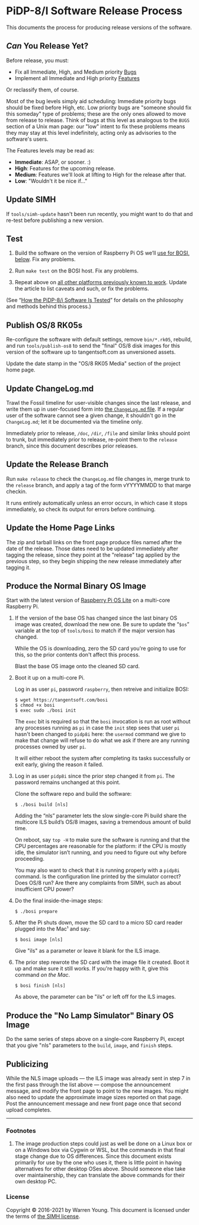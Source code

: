 # PiDP-8/I Software Release Process

This documents the process for producing release versions of the
software.


## *Can* You Release Yet?

Before release, you must:

*   Fix all Immediate, High, and Medium priority [Bugs](/bugs)
*   Implement all Immediate and High priority [Features](/features)

Or reclassify them, of course.

Most of the bug levels simply aid scheduling: Immediate priority bugs
should be fixed before High, etc. Low priority bugs are "someone should
fix this someday" type of problems; these are the only ones allowed to
move from release to release. Think of bugs at this level as analogous
to the `BUGS` section of a Unix man page: our "low" intent to fix these
problems means they may stay at this level indefinitely, acting only as
advisories to the software's users.

The Features levels may be read as:

*   **Immediate**: ASAP, or sooner. :)
*   **High**: Features for the upcoming release.
*   **Medium**: Features we'll look at lifting to High for the release
    after that.
*   **Low**: "Wouldn't it be nice if..."


## Update SIMH

If `tools/simh-update` hasn't been run recently, you might want to do
that and re-test before publishing a new version.


## Test

1.  Build the software on the version of Raspberry Pi OS we’ll
    [use for BOSI, below](#bosi). Fix any problems.

2.  Run `make test` on the BOSI host. Fix any problems.

3.  Repeat above on [all other platforms previously known to work][oscomp].
    Update the article to list caveats and such, or fix the problems.

(See “[How the PiDP-8/i Software Is Tested](./testing.md)” for details
on the philosophy and methods behind this process.)

[oscomp]: https://tangentsoft.com/pidp8i/wiki?name=OS+Compatibility


## Publish OS/8 RK05s

Re-configure the software with default settings, remove `bin/*.rk05`,
rebuild, and run `tools/publish-os8` to send the "final" OS/8 disk
images for this version of the software up to tangentsoft.com as
unversioned assets.

Update the date stamp in the "OS/8 RK05 Media" section of the project
home page.


## Update ChangeLog.md

Trawl the Fossil timeline for user-visible changes since the last
release, and write them up in user-focused form into [the `ChangeLog.md`
file][cl]. If a regular user of the software cannot see a given change,
it shouldn't go in the `ChangeLog.md`; let it be documented via the
timeline only.

Immediately prior to release, `/doc`, `/dir`, `/file` and similar links
should point to trunk, but immediately prior to release, re-point them
to the `release` branch, since this document describes prior releases.

[cl]: https://tangentsoft.com/pidp8i/doc/trunk/ChangeLog.md


## Update the Release Branch

Run `make release` to check the `ChangeLog.md` file changes in, merge
trunk to the `release` branch, and apply a tag of the form vYYYYMMDD to
that marge checkin.

It runs entirely automatically unless an error occurs, in which case it
stops immediately, so check its output for errors before continuing.


## Update the Home Page Links

The zip and tarball links on the front page produce files named after
the date of the release. Those dates need to be updated immediately
after tagging the release, since they point at the "release" tag applied
by the previous step, so they begin shipping the new release immediately
after tagging it.


## <a id="bosi"></a>Produce the Normal Binary OS Image

Start with the latest version of [Raspberry Pi OS Lite][os] on a multi-core
Raspberry Pi.

1.  If the version of the base OS has changed since the last binary OS
    image was created, download the new one. Be sure to update the “`$os`”
    variable at the top of `tools/bosi` to match if the major version
    has changed.

    While the OS is downloading, zero the SD card you're going to use
    for this, so the prior contents don't affect this process.
    
    Blast the base OS image onto the cleaned SD card.

2.  Boot it up on a multi-core Pi.

    Log in as user `pi`, password `raspberry`, then retreive and
    initialize BOSI:

        $ wget https://tangentsoft.com/bosi
        $ chmod +x bosi
        $ exec sudo ./bosi init

    The `exec` bit is required so that the `bosi` invocation is run as
    root without any processes running as `pi` in case the `init` step
    sees that user `pi` hasn't been changed to `pidp8i` here: the
    `usermod` command we give to make that change will refuse to do what
    we ask if there are any running processes owned by user `pi`.

    It will either reboot the system after completing its tasks
    successfully or exit early, giving the reason it failed.

3.  Log in as user `pidp8i` since the prior step changed it from `pi`.
    The password remains unchanged at this point.

    Clone the software repo and build the software:

        $ ./bosi build [nls]

    Adding the “nls” parameter lets the slow single-core Pi build share
    the multicore ILS build’s OS/8 images, saving a tremendous amount of
    build time.

    On reboot, say `top -H` to make sure the software is running and
    that the CPU percentages are reasonable for the platform: if the CPU
    is mostly idle, the simulator isn’t running, and you need to figure
    out why before proceeding.

    You may also want to check that it is running properly with a
    `pidp8i` command.  Is the configuration line printed by the
    simulator correct?  Does OS/8 run?  Are there any complaints from
    SIMH, such as about insufficient CPU power?

4.  Do the final inside-the-image steps:

        $ ./bosi prepare

5.  After the Pi shuts down, move the SD card to a micro SD card reader plugged
    into the Mac¹ and say:

        $ bosi image [nls]

    Give "ils" as a parameter or leave it blank for the ILS image.

6.  The prior step rewrote the SD card with the image file it created.
    Boot it up and make sure it still works.  If you're happy with it,
    give this command *on the Mac*.

        $ bosi finish [nls]

    As above, the parameter can be "ils" or left off for the ILS images.

[os]: https://www.raspberrypi.org/software/operating-systems/


## Produce the "No Lamp Simulator" Binary OS Image

Do the same series of steps above on a single-core Raspberry Pi, except
that you give "nls" parameters to the `build`, `image`, and `finish` steps.


## Publicizing

While the NLS image uploads — the ILS image was already sent in step 7
in the first pass through the list above — compose the announcement
message, and modify the front page to point to the new images.  You
might also need to update the approximate image sizes reported on that
page.  Post the announcement message and new front page once that second
upload completes.


----------------------

### Footnotes

1.  The image production steps could just as well be done on a Linux box
    or on a Windows box via Cygwin or WSL, but the commands in that
    final stage change due to OS differences.  Since this document
    exists primarily for use by the one who uses it, there is little
    point in having alternatives for other desktop OSes above.  Should
    someone else take over maintainership, they can translate the above
    commands for their own desktop PC.


### License

Copyright © 2016-2021 by Warren Young. This document is licensed under
the terms of [the SIMH license][sl].

[sl]: https://tangentsoft.com/pidp8i/doc/trunk/SIMH-LICENSE.md
